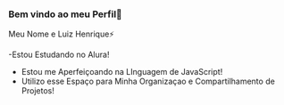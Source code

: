 ### Bem vindo ao meu Perfil💬

 Meu Nome e Luiz Henrique⚡ 

 -Estou Estudando no Alura!
 - Estou me Aperfeiçoando na LInguagem de JavaScript!
 - Utilizo esse Espaço para Minha Organizaçao e Compartilhamento de Projetos!

